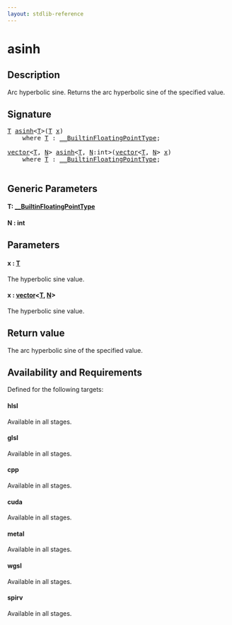 ```yaml
---
layout: stdlib-reference
---
```


# asinh

## Description

Arc hyperbolic sine. Returns the arc hyperbolic sine of the specified value.



## Signature 

<pre>
<a href="asinh.html#typeparam-T" class="code_type">T</a> <a href="asinh.html">asinh</a>&lt;<a href="asinh.html#typeparam-T" class="code_type">T</a>&gt;(<a href="asinh.html#typeparam-T" class="code_type">T</a> <a href="asinh.html#decl-x" class="code_param">x</a>)
    <span class='code_keyword'>where</span> <a href="asinh.html#typeparam-T" class="code_type">T</a> : <a href="../interfaces/0_builtinfloatingpointtype-029hm/index.html" class="code_type">__BuiltinFloatingPointType</a>;

<a href="../types/vector/index.html" class="code_type">vector</a>&lt;<a href="asinh.html#typeparam-T" class="code_type">T</a>, <a href="asinh.html#decl-N" class="code_var">N</a>&gt; <a href="asinh.html">asinh</a>&lt;<a href="asinh.html#typeparam-T" class="code_type">T</a>, <a href="asinh.html#decl-N" class="code_var">N</a>:<span class="code_keyword">int</span>&gt;(<a href="../types/vector/index.html" class="code_type">vector</a>&lt;<a href="asinh.html#typeparam-T" class="code_type">T</a>, <a href="asinh.html#decl-N" class="code_var">N</a>&gt; <a href="asinh.html#decl-x" class="code_param">x</a>)
    <span class='code_keyword'>where</span> <a href="asinh.html#typeparam-T" class="code_type">T</a> : <a href="../interfaces/0_builtinfloatingpointtype-029hm/index.html" class="code_type">__BuiltinFloatingPointType</a>;

</pre>

## Generic Parameters

####  <a id="typeparam-T"></a>T: [\_\_BuiltinFloatingPointType](../interfaces/0_builtinfloatingpointtype-029hm/index)
####  <a id="decl-N"></a>N  : int

## Parameters

####  <a id="decl-x"></a>x  : [T](asinh#typeparam-T)
The hyperbolic sine value.

####  <a id="decl-x"></a>x  : [vector](../types/vector/index)\<[T](../types/vector/index#typeparam-T), [N](../types/vector/index#decl-N)\>
The hyperbolic sine value.


## Return value
The arc hyperbolic sine of the specified value.


## Availability and Requirements

Defined for the following targets:

#### hlsl
Available in all stages.

#### glsl
Available in all stages.

#### cpp
Available in all stages.

#### cuda
Available in all stages.

#### metal
Available in all stages.

#### wgsl
Available in all stages.

#### spirv
Available in all stages.



